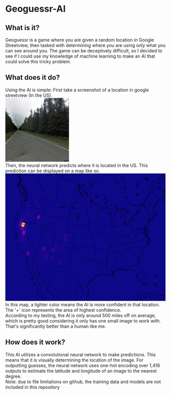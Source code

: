 # Geoguessr-AI
## What is it?
Geoguessr is a game where you are given a random location in Google Streetview, then tasked with determining where you are using only what you can see around you. The game can be deceptively difficult, so I decided to see if I could use my knowledge of machine learning to make an AI that could solve this tricky problem.
<br/>
## What does it do?
Using the AI is simple: First take a screenshot of a location in google streetview (In the US). <br/>
<img src="ReadmeAssets/StreetViewExample.jpg" alt="Example Streetview" height="200"/><br/>
Then, the neural network predicts where it is located in the US. This prediction can be displayed on a map like so.
<img src="ReadmeAssets/PredictionExample.png" alt="Example Prediction" height="400"/><br/>
In this map, a lighter color means the AI is more confident in that location. The '+' icon represents the area of highest confidence.<br/>
According to my testing, the AI is only around 500 miles off on average, which is pretty good considering it only has one small image to work with. That's significantly better than a human like me.
## How does it work?
This AI utilizes a convolutional neural network to make predictions. This means that it is visually determining the location of the image. For outputting guesses, the neural network uses one-hot encoding over 1,416 outputs to estimate the latitude and longitude of an image to the nearest degree. <br/>
Note: due to file limitations on github, the training data and models are not included in this repository
